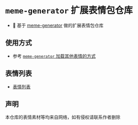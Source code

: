 # `meme-generator` 扩展表情包仓库

* 🚀 基于  [meme-generator](https://github.com/MemeCrafters/meme-generator) 做的扩展表情包仓库

## 使用方式

* 参考 [`meme-generator` 加载其他表情的方式](https://github.com/MemeCrafters/meme-generator/wiki/%E5%8A%A0%E8%BD%BD%E5%85%B6%E4%BB%96%E8%A1%A8%E6%83%85)

## 表情列表

* [表情列表](https://github.com/xiaoruange39/meme-generator/wiki/%E8%A1%A8%E6%83%85%E5%88%97%E8%A1%A8)

## 声明

本仓库的表情素材等均来自网络，如有侵权请联系作者删除

